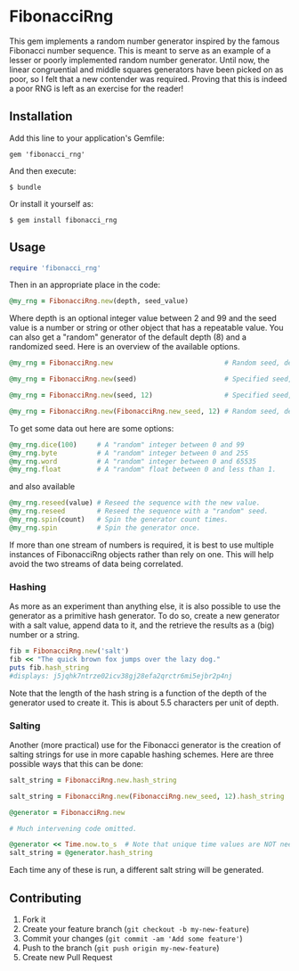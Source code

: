 # FibonacciRng

This gem implements a random number generator inspired by the famous Fibonacci
number sequence. This is meant to serve as an example of a lesser or poorly
implemented random number generator. Until now, the linear congruential and
middle squares generators have been picked on as poor, so I felt that a new
contender was required. Proving that this is indeed a poor RNG is left as an
exercise for the reader!

## Installation

Add this line to your application's Gemfile:

    gem 'fibonacci_rng'

And then execute:

    $ bundle

Or install it yourself as:

    $ gem install fibonacci_rng

## Usage

```ruby
require 'fibonacci_rng'
```

Then in an appropriate place in the code:

```ruby
@my_rng = FibonacciRng.new(depth, seed_value)
```

Where depth is an optional integer value between 2 and 99 and the seed value
is a number or string or other object that has a repeatable value. You can
also get a "random" generator of the default depth (8) and a randomized
seed. Here is an overview of the available options.

```ruby
@my_rng = FibonacciRng.new                            # Random seed, depth = 8
```

```ruby
@my_rng = FibonacciRng.new(seed)                      # Specified seed, depth = 8
```

```ruby
@my_rng = FibonacciRng.new(seed, 12)                  # Specified seed, depth = 12
```

```ruby
@my_rng = FibonacciRng.new(FibonacciRng.new_seed, 12) # Random seed, depth = 12

```

To get some data out here are some options:

```ruby
@my_rng.dice(100)     # A "random" integer between 0 and 99
@my_rng.byte          # A "random" integer between 0 and 255
@my_rng.word          # A "random" integer between 0 and 65535
@my_rng.float         # A "random" float between 0 and less than 1.
```

and also available

```ruby
@my_rng.reseed(value) # Reseed the sequence with the new value.
@my_rng.reseed        # Reseed the sequence with a "random" seed.
@my_rng.spin(count)   # Spin the generator count times.
@my_rng.spin          # Spin the generator once.
```

If more than one stream of numbers is required, it is best to use multiple
instances of FibonacciRng objects rather than rely on one. This will help avoid
the two streams of data being correlated.

### Hashing

As more as an experiment than anything else, it is also possible to use
the generator as a primitive hash generator. To do so, create a new
generator with a salt value, append data to it, and the retrieve the results
as a (big) number or a string.

```ruby
fib = FibonacciRng.new('salt')
fib << "The quick brown fox jumps over the lazy dog."
puts fib.hash_string
#displays: j5jqhk7ntrze02icv38gj28efa2qrctr6mi5ejbr2p4nj
```
Note that the length of the hash string is a function of the depth of the
generator used to create it. This is about 5.5 characters per unit of depth.

### Salting

Another (more practical) use for the Fibonacci generator is the creation of
salting strings for use in more capable hashing schemes. Here are three possible
ways that this can be done:

```ruby
salt_string = FibonacciRng.new.hash_string
```

```ruby
salt_string = FibonacciRng.new(FibonacciRng.new_seed, 12).hash_string
```

```ruby
@generator = FibonacciRng.new

# Much intervening code omitted.

@generator << Time.now.to_s  # Note that unique time values are NOT needed.
salt_string = @generator.hash_string
```
Each time any of these is run, a different salt string will be generated.

## Contributing

1. Fork it
2. Create your feature branch (`git checkout -b my-new-feature`)
3. Commit your changes (`git commit -am 'Add some feature'`)
4. Push to the branch (`git push origin my-new-feature`)
5. Create new Pull Request
